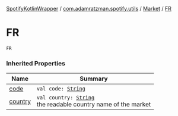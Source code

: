 [SpotifyKotlinWrapper](../../index.md) / [com.adamratzman.spotify.utils](../index.md) / [Market](index.md) / [FR](./-f-r.md)

# FR

`FR`

### Inherited Properties

| Name | Summary |
|---|---|
| [code](code.md) | `val code: `[`String`](https://kotlinlang.org/api/latest/jvm/stdlib/kotlin/-string/index.html) |
| [country](country.md) | `val country: `[`String`](https://kotlinlang.org/api/latest/jvm/stdlib/kotlin/-string/index.html)<br>the readable country name of the market |
